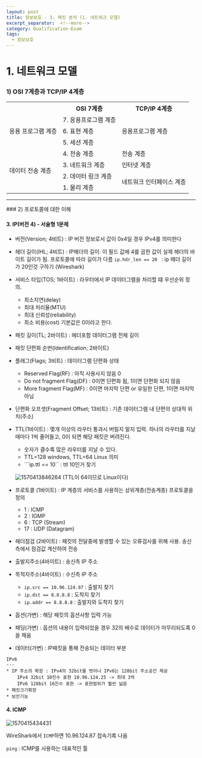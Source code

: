 ```yaml
---
layout: post
title: 정보보호 - 3. 패킷 분석 (1. 네트워크 모델)
excerpt_separator:  <!--more-->
category: Qualification-Exam
tags:
  - 정보보호
---
```

# 1. 네트워크 모델

### 1) OSI 7계층과 TCP/IP 4계층

<table>
    <tr>
        <th></th>
        <th>OSI 7계층</th>
        <th>TCP/IP 4계층</th>
    </tr>
    <tr>
    	<td rowspan="3">응용 프로그램 계층</td>
        <td>7. 응용프로그램 계층</td>
        <td rowspan="3">응용프로그램 계층</td>
    </tr>
    <tr>
        <td>6. 표현 계층</td>
    </tr>
    <tr>
        <td>5. 세션 계층</td>
    </tr>
    <tr>
    	<td rowspan="4">데이터 전송 계층</td>
        <td>4. 전송 계층</td>
        <td>전송 계층</td>
    </tr>
    <tr>
        <td>3. 네트워크 계층</td>
        <td>인터넷 계층</td>
    </tr>
    <tr>
        <td>2. 데이터 링크 계층</td>
        <td rowspan="2">네트워크 인터페이스 계층</td>
    </tr>
    <tr>
        <td>1. 물리 계층</td>
    </tr>
</table>





<hr/>
### 2) 프로토콜에 대한 이해

#### 3. IP(버전 4) - 서술형 1문제

* 버전(Version; 4비트) : IP 버전 정보로서 값이 0x4일 경우 IPv4를 의미한다

* 헤더 길이(IHL; 4비트) : IP헤더의 길이. 이 필드 값에 4를 곱한 값이 실제 헤더의 바이트 길이가 됨. 프로토콜에 따라 길이가 다름
  ```ip.hdr_len == 20 ```  : ip 헤더 길이가 20인것 구하기 (Wireshark)

* 서비스 타입(TOS; 1바이트) :  라우터에서 IP 데이터그램을 처리할 떄 우선순위 정의.

  * 최소지연(delay)
  * 최대 처리율(MTU)
  * 최대 신뢰성(reliability)
  * 최소 비용(cost)
    기본값은 0이라고 한다.

* 패킷 길이(TL; 2바이트) : 헤더포함 데이터그램 전체 길이

* 패킷 단편화 순번(Identification; 2바이트)

* 플래그(Flags; 3비트) : 데이터그램 단편화 상태

  * Reserved Flag(RF) : 아직 사용사지 않음 0
  * Do not fragment Flag(DF) : 0이면 단편화 됨, 1이면 단편화 되지 않음
  * More fragment Flag(MF) : 0이면 마지막 단편 or 유일한 단편, 1이면 마지막 아님

* 단편화 오프셋(Fragment Offset; 13비트) : 기존 데이터그램 내 단편의 상대적 위치(주소)

* TTL(1바이트) : 몇개 이상의 라우터 통과시 버릴지 말지 입력. 하나의 라우터를 지날 때마다 1씩 줄어들고, 0이 되면 해당 패킷은 버려진다.

  * 숫자가 클수록 많은 라우터를 지날 수 있다.
  * TTL=128 windows, TTL=64 Linux 의미
  * ```ip.ttl == 10`` : ttl 10인거 찾기

  ![1570413846264](C:\Users\EunJu\AppData\Roaming\Typora\typora-user-images\1570413846264.png)
  (TTL이 64이므로 Linux이다)

* 프로토콜 (1바이트) : IP 계층의 서비스를 사용하는 상위계층(전송계층) 프로토콜을 정의

  * 1 : ICMP
  * 2 : IGMP
  * 6 : TCP (Stream)
  * 17 : UDP (Datagram)

* 헤더점검 (2바이트) : 패킷의 전달중에 발생할 수 있는 오류검사를 위해 사용. 송신측에서 점검값 계산하여 전송

* 출발지주소(4바이트) : 송신측 IP 주소

* 목적지주소(4바이트) : 수신측 IP 주소

  * ```ip.src == 10.96.124.97``` : 출발지 찾기
  * ```ip.dst == 8.8.8.8``` : 도착지 찾기
  * ```ip.addr == 8.8.8.8``` : 출발지와 도착지 찾기

* 옵션(가변) : 해당 패킷의 옵션사항 입력 가능

* 패딩(가변) : 옵션의 내용이 입력되었을 경우 32의 배수로 데이터가 마무리되도록 0을 채움

* 데이터(가변) : IP패킷을 통해 전송되는 데이터 부분

```
IPv6
---
* IP 주소의 확장 : IPv4의 32bit를 벗어나 IPv6는 128bit 주소공간 제공
	IPv4 32bit 10진수 표현 10.96.124.25 -> 최대 3억
	IPv6 128bit 16진수 표현 -> 표현범위가 훨씬 넓음
* 패킷크기확장
* 보안기능
```



#### 4. ICMP

![1570415434431](C:\Users\EunJu\AppData\Roaming\Typora\typora-user-images\1570415434431.png)

WireShark에서 ```ICMP```하면 10.96.124.87 접속기록 나옴

```ping``` : ICMP를 사용하는 대표적인 툴







